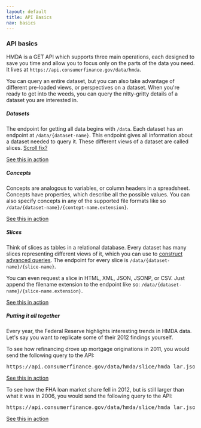 ```yaml
---
layout: default
title: API Basics
nav: basics
---
```


### API basics

HMDA is a GET API which supports three main operations, each designed to save you time and allow you to focus only on
the parts of the data you need. It lives at ```https://api.consumerfinance.gov/data/hmda```.

You can query an entire dataset, but you can also take advantage of different pre-loaded views, or perspectives on a dataset. 
When you're ready to get into the weeds, you can query the nitty-gritty details of a dataset you are interested in.

##### Datasets
The endpoint for getting all data begins with ```/data```. Each dataset has an endpoint at ```/data/{dataset-name}```. This endpoint gives 
all information about a dataset needed to query it. These different views of a dataset are called slices. 
<a href="console/#aggregating" onclick="console/#!/data/getDataset_get_1"> Scroll fix? </a>

<a href="console/#!/data/getDataset_get_1" class="action-arrow">See this in action <i class="icon-right"> </i></a>

##### Concepts
Concepts are analogous to variables, or column headers in a spreadsheet. Concepts have properties, which describe all the possible values. You can also specify concepts in any of the supported file formats like so ```/data/{dataset-name}/{contept-name.extension}```. 

<a href="console/#!/hmda/getConceptHmda_get_1" class="action-arrow">See this in action <i class="icon-right"> </i></a>

##### Slices
Think of slices as tables in a relational database. Every dataset has many slices representing different views of it, which you can use to <a href="queries.html">construct advanced queries</a>. The endpoint for
every slice is ```/data/{dataset-name}/{slice-name}```. 

You can even request a slice in HTML, XML, JSON, JSONP, or CSV. Just append the filename extension to the endpoint like so:
```/data/{dataset-name}/{slice-name.extension}```. 

<a href="console/#!/hmda/querySliceHmda_get_2" class="action-arrow"> See this in action <i class="icon-right"> </i></a>

##### Putting it all together
Every year, the Federal Reserve highlights interesting trends in HMDA data. Let's say you want to replicate some of their 2012 findings yourself. 

To see how refinancing drove up mortgage originations in 2011, you would send the following query to the API:
<pre>https://api.consumerfinance.gov/data/hmda/slice/hmda_lar.json?%24group=denial_reason_name_1,county_name,applicant_ethnicity_name&amp;%24orderBy=applicant_ethnicity_name,county_name,denial_reason_name_1&amp;%24select=COUNT(),denial_reason_name_1,county_name,applicant_ethnicity_name&amp;%24where=as_of_year=2012+AND+state_code=25+AND+(property_type=1+OR+property_type=2)+AND+owner_occupancy=1+AND+lien_status=1+AND+action_taken=1&amp;%24limit=0&amp;_=1382870699628</pre>
<a href="console/#!/hmda/querySliceHmda_get_2" class="action-arrow"> See this in action <i class="icon-right"> </i></a>

To see how the FHA loan market share fell in 2012, but is still larger than what it was in 2006, you would send the following query to the API:
<pre>https://api.consumerfinance.gov/data/hmda/slice/hmda_lar.json?%24group=denial_reason_name_1,county_name,applicant_ethnicity_name&amp;%24orderBy=applicant_ethnicity_name,county_name,denial_reason_name_1&amp;%24select=COUNT(),denial_reason_name_1,county_name,applicant_ethnicity_name&amp;%24where=as_of_year=2012+AND+state_code=25+AND+(property_type=1+OR+property_type=2)+AND+owner_occupancy=1+AND+lien_status=1+AND+action_taken=1&amp;%24limit=0&amp;_=1382870699628</pre>
<a href="console/#!/hmda/querySliceHmda_get_2" class="action-arrow"> See this in action <i class="icon-right"> </i></a>

<body id="basics"></body>
